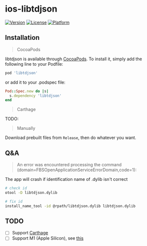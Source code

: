 # ios-libtdjson

[![Version](https://img.shields.io/cocoapods/v/libtdjson.svg?style=flat)](https://cocoapods.org/pods/libtdjson)
[![License](https://img.shields.io/cocoapods/l/libtdjson.svg?style=flat)](https://cocoapods.org/pods/libtdjson)
[![Platform](https://img.shields.io/cocoapods/p/libtdjson.svg?style=flat)](https://cocoapods.org/pods/libtdjson)

## Installation

> CocoaPods

libtdjson is available through [CocoaPods](https://cocoapods.org). To install it, simply add the following line to your Podfile:

```ruby
pod 'libtdjson'
```

or add it to your .podspec file:

```ruby
Pod::Spec.new do |s|
  s.dependency 'libtdjson'
end
```

> Carthage

TODO:

> Manually

Download prebuilt files from `Release`, then do whatever you want.

## Q&A

> An error was encountered processing the command (domain=FBSOpenApplicationServiceErrorDomain,code=1):

The app will crash if identification name of .dylib isn't correct

```bash
# check id
otool -D libtdjson.dylib

# fix id
install_name_tool -id @rpath/libtdjson.dylib libtdjson.dylib
```

## TODO

- [ ] Support [Carthage](https://github.com/Carthage/Carthage/blob/master/Documentation/Artifacts.md#cartfile)
- [ ] Support M1 (Apple Silicon), see [this](https://github.com/tdlib/td/pull/1620)
